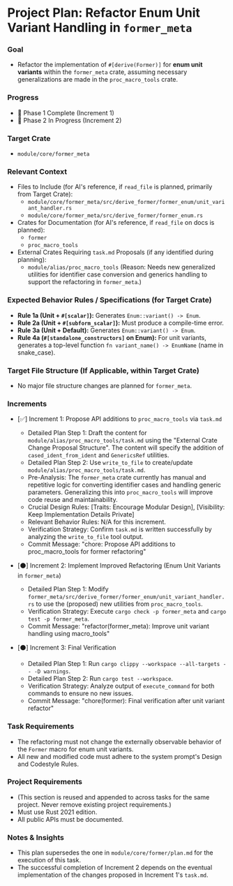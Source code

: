 # Project Plan: Refactor Enum Unit Variant Handling in `former_meta`

### Goal
*   Refactor the implementation of `#[derive(Former)]` for **enum unit variants** within the `former_meta` crate, assuming necessary generalizations are made in the `proc_macro_tools` crate.

### Progress
*   🚀 Phase 1 Complete (Increment 1)
*   🚧 Phase 2 In Progress (Increment 2)

### Target Crate
*   `module/core/former_meta`

### Relevant Context
*   Files to Include (for AI's reference, if `read_file` is planned, primarily from Target Crate):
    *   `module/core/former_meta/src/derive_former/former_enum/unit_variant_handler.rs`
    *   `module/core/former_meta/src/derive_former/former_enum.rs`
*   Crates for Documentation (for AI's reference, if `read_file` on docs is planned):
    *   `former`
    *   `proc_macro_tools`
*   External Crates Requiring `task.md` Proposals (if any identified during planning):
    *   `module/alias/proc_macro_tools` (Reason: Needs new generalized utilities for identifier case conversion and generics handling to support the refactoring in `former_meta`.)

### Expected Behavior Rules / Specifications (for Target Crate)
*   **Rule 1a (Unit + `#[scalar]`):** Generates `Enum::variant() -> Enum`.
*   **Rule 2a (Unit + `#[subform_scalar]`):** Must produce a compile-time error.
*   **Rule 3a (Unit + Default):** Generates `Enum::variant() -> Enum`.
*   **Rule 4a (`#[standalone_constructors]` on Enum):** For unit variants, generates a top-level function `fn variant_name() -> EnumName` (name in snake_case).

### Target File Structure (If Applicable, within Target Crate)
*   No major file structure changes are planned for `former_meta`.

### Increments

*   [✅] Increment 1: Propose API additions to `proc_macro_tools` via `task.md`
    *   Detailed Plan Step 1: Draft the content for `module/alias/proc_macro_tools/task.md` using the "External Crate Change Proposal Structure". The content will specify the addition of `cased_ident_from_ident` and `GenericsRef` utilities.
    *   Detailed Plan Step 2: Use `write_to_file` to create/update `module/alias/proc_macro_tools/task.md`.
    *   Pre-Analysis: The `former_meta` crate currently has manual and repetitive logic for converting identifier cases and handling generic parameters. Generalizing this into `proc_macro_tools` will improve code reuse and maintainability.
    *   Crucial Design Rules: [Traits: Encourage Modular Design], [Visibility: Keep Implementation Details Private]
    *   Relevant Behavior Rules: N/A for this increment.
    *   Verification Strategy: Confirm `task.md` is written successfully by analyzing the `write_to_file` tool output.
    *   Commit Message: "chore: Propose API additions to proc_macro_tools for former refactoring"

*   [⚫] Increment 2: Implement Improved Refactoring (Enum Unit Variants in `former_meta`)
    *   Detailed Plan Step 1: Modify `former_meta/src/derive_former/former_enum/unit_variant_handler.rs` to use the (proposed) new utilities from `proc_macro_tools`.
    *   Verification Strategy: Execute `cargo check -p former_meta` and `cargo test -p former_meta`.
    *   Commit Message: "refactor(former_meta): Improve unit variant handling using macro_tools"

*   [⚫] Increment 3: Final Verification
    *   Detailed Plan Step 1: Run `cargo clippy --workspace --all-targets -- -D warnings`.
    *   Detailed Plan Step 2: Run `cargo test --workspace`.
    *   Verification Strategy: Analyze output of `execute_command` for both commands to ensure no new issues.
    *   Commit Message: "chore(former): Final verification after unit variant refactor"

### Task Requirements
*   The refactoring must not change the externally observable behavior of the `Former` macro for enum unit variants.
*   All new and modified code must adhere to the system prompt's Design and Codestyle Rules.

### Project Requirements
*   (This section is reused and appended to across tasks for the same project. Never remove existing project requirements.)
*   Must use Rust 2021 edition.
*   All public APIs must be documented.

### Notes & Insights
*   This plan supersedes the one in `module/core/former/plan.md` for the execution of this task.
*   The successful completion of Increment 2 depends on the eventual implementation of the changes proposed in Increment 1's `task.md`.